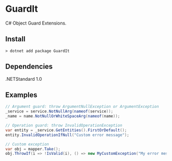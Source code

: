# GuardIt
C# Object Guard Extensions.

## Install
```> dotnet add package GuardIt```

## Dependencies
.NETStandard 1.0


## Examples

```C#
// Argument guard: throw ArgumentNullException or ArgumentException
_service = service.NotNullArg(nameof(service));
_name = name.NotNullOrWhiteSpaceArg(nameof(name));

// Operation guard: throw InvalidOperationException
var entity = _service.GetEntities().FirstOrDefault();
entity.InvalidOperationIfNull("Custom error message");

// Custom exception
var obj = mapper.Take();
obj.ThrowIf(i => !IsValid(i), () => new MyCustomException("My error message."));

